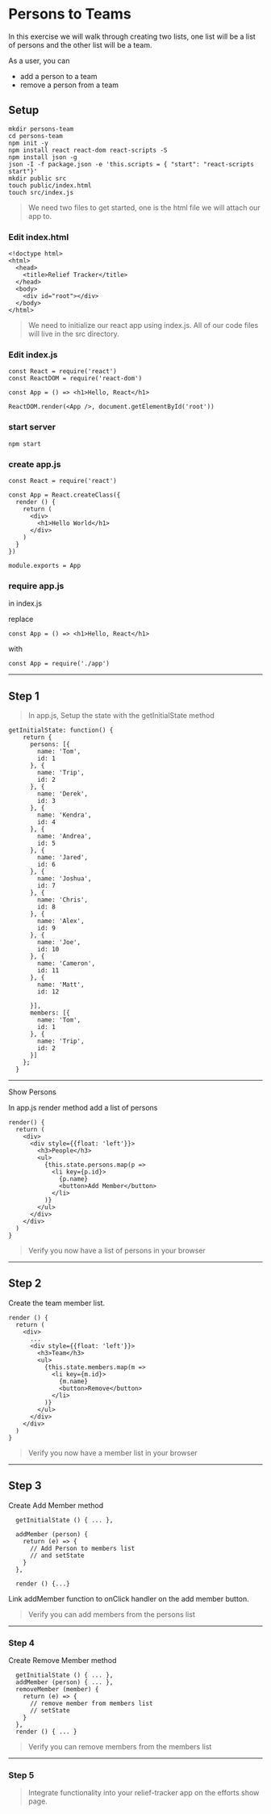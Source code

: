 # Persons to Teams

In this exercise we will walk through creating
two lists, one list will be a list of persons and
the other list will be a team.

As a user, you can
* add a person to a team
* remove a person from a team

## Setup

```
mkdir persons-team
cd persons-team
npm init -y
npm install react react-dom react-scripts -S
npm install json -g
json -I -f package.json -e 'this.scripts = { "start": "react-scripts start"}'
mkdir public src
touch public/index.html
touch src/index.js
```

> We need two files to get started, one is the html file we will attach our app to.

### Edit index.html

```
<!doctype html>
<html>
  <head>
    <title>Relief Tracker</title>
  </head>
  <body>
    <div id="root"></div>
  </body>
</html>
```

> We need to initialize our react app using index.js. All of our code files will
live in the src directory.

### Edit index.js

```
const React = require('react')
const ReactDOM = require('react-dom')

const App = () => <h1>Hello, React</h1>

ReactDOM.render(<App />, document.getElementById('root'))

```

### start server

```
npm start
```

### create app.js

```
const React = require('react')

const App = React.createClass({
  render () {
    return (
      <div>
        <h1>Hello World</h1>
      </div>
    )
  }
})

module.exports = App
```

### require app.js

in index.js

replace

```
const App = () => <h1>Hello, React</h1>
```

with

```
const App = require('./app')
```

---

## Step 1


> In app.js, Setup the state with the getInitialState method

```
getInitialState: function() {
    return {
      persons: [{
        name: 'Tom',
        id: 1
      }, {
        name: 'Trip',
        id: 2
      }, {
        name: 'Derek',
        id: 3
      }, {
        name: 'Kendra',
        id: 4
      }, {
        name: 'Andrea',
        id: 5
      }, {
        name: 'Jared',
        id: 6
      }, {
        name: 'Joshua',
        id: 7
      }, {
        name: 'Chris',
        id: 8
      }, {
        name: 'Alex',
        id: 9
      }, {
        name: 'Joe',
        id: 10
      }, {
        name: 'Cameron',
        id: 11
      }, {
        name: 'Matt',
        id: 12

      }],
      members: [{
        name: 'Tom',
        id: 1
      }, {
        name: 'Trip',
        id: 2
      }]
    };
  }
```

---

Show Persons

In app.js render method add a list of persons

```
render() {
  return (
    <div>
      <div style={{float: 'left'}}>
        <h3>People</h3>
        <ul>
          {this.state.persons.map(p =>
            <li key={p.id}>
              {p.name}
              <button>Add Member</button>
            </li>
          )}
        </ul>
      </div>
    </div>
  )
}
```

> Verify you now have a list of persons in your browser

---

## Step 2

Create the team member list.

```
render () {
  return (
    <div>
      ...
      <div style={{float: 'left'}}>
        <h3>Team</h3>
        <ul>
          {this.state.members.map(m =>
            <li key={m.id}>
              {m.name}
              <button>Remove</button>
            </li>
          )}
        </ul>
      </div>
    </div>
  )
}

```

> Verify you now have a member list in your browser

---

## Step 3

Create Add Member method

```
  getInitialState () { ... },

  addMember (person) {
    return (e) => {
      // Add Person to members list
      // and setState
    }
  },

  render () {...}
```

Link addMember function to onClick handler on the add member button.

> Verify you can add members from the persons list

---

### Step 4

Create Remove Member method

```
  getInitialState () { ... },
  addMember (person) { ... },
  removeMember (member) {
    return (e) => {
      // remove member from members list
      // setState
    }
  },
  render () { ... }
```

> Verify you can remove members from the members list

---

### Step 5

> Integrate functionality into your relief-tracker app
on the efforts show page.

